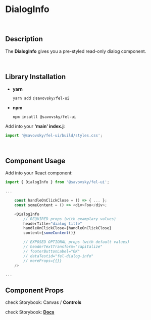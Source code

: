 # DialogInfo

&nbsp;

## Description

The **DialogInfo** gives you a pre-styled read-only dialog component.

&nbsp;

## Library Installation

- **yarn**

    `yarn add @savovsky/fel-ui`

- **npm**

    `npm insatll @savovsky/fel-ui`

Add into your **'main' index.j**:

```javascript
import '@savovsky/fel-ui/build/styles.css';
```

&nbsp;

## Component Usage

Add into your React component:

```javascript
import { DialogInfo } from '@savovsky/fel-ui';

...

    const handleOnClickClose = () => { ... };
    const someContent = () => <div>Foo</div>;

    <DialogInfo
        // REQUIRED props (with examplary values)
        headerTitle="dialog title"
        handleOnClickClose={handleOnClickClose}
        content={someContent()}

        // EXPOSED OPTIONAL props (with default values)
        // headerTextTransform="capitalize"
        // footerButtonLabel="OK"
        // dataTestid="fel-dialog-info"
        // moreProps={{}}
    />

...
```

## Component Props

check Storybook: Canvas / **Controls**

check Storybook: [**Docs**](https://www.savovsky.com/fel/?path=/docs/ui-dialogs-dialoginfo--default)

&nbsp;
